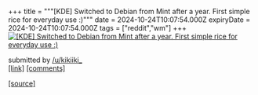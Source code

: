 +++
title = """[KDE] Switched to Debian from Mint after a year. First simple rice for everyday use :)"""
date = 2024-10-24T10:07:54.000Z
expiryDate = 2024-10-24T10:07:54.000Z
tags = ["reddit","wm"]
+++
[![[KDE] Switched to Debian from Mint after a year. First simple rice for everyday use :)](https://b.thumbs.redditmedia.com/pZ1mAqvTE2P3W0C5Vx_VfScM-IqdJymSNWHDyrE7IYU.jpg "[KDE] Switched to Debian from Mint after a year. First simple rice for everyday use :)")](https://www.reddit.com/r/unixporn/comments/1gaz2jd/kde_switched_to_debian_from_mint_after_a_year/)

submitted by [/u/kikiiki\_](https://www.reddit.com/user/kikiiki_)  
[\[link\]](https://www.reddit.com/gallery/1gaz2jd) [\[comments\]](https://www.reddit.com/r/unixporn/comments/1gaz2jd/kde_switched_to_debian_from_mint_after_a_year/)

[[source]](https://www.reddit.com/r/unixporn/comments/1gaz2jd/kde_switched_to_debian_from_mint_after_a_year/)
